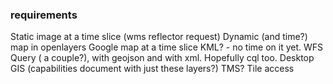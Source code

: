 

### requirements

Static image at a time slice (wms reflector request)
Dynamic (and time?) map in openlayers
Google map at a time slice
KML? - no time on it yet.
WFS Query ( a couple?), with geojson and with xml. Hopefully cql too.
Desktop GIS (capabilities document with just these layers?)
TMS? Tile access
